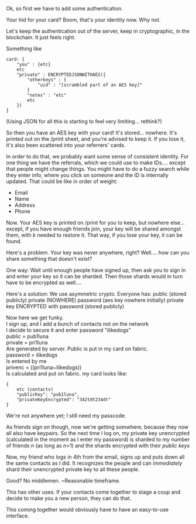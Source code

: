 Ok, so first we have to add some authentication.

Your hid for your card? Boom, that's your identity now. Why not.

Let's keep the authentication out of the server, keep in cryptographic, in the
blockchain. It just feels right.

Something like

	card: {
		"you" : {etc}
		etc
		"private" : ENCRYPTEDJSONWITHAES({
			"otherkeys" : {
				"uid" : "[scrambled part of an AES key]"
			}
			"notes" : "etc"
			etc
		})
	}

(Using JSON for all this is starting to feel very limiting... rethink?)

So then you have an AES key with your card! It's stored... nowhere. It's
printed out on the /print sheet, and you're advised to keep it. If you lose it,
it's also been scattered into your referrers' cards.

In order to do that, we probably want some sense of consistent identity. For
one thing we have the referrals, which we could use to make IDs.... except that
people might change things. You might have to do a fuzzy search while they
enter info, where you click on someone and the ID is internally updated. That
could be like in order of weight:
 - Email
 - Name
 - Address
 - Phone

Now. Your AES key is printed on /print for you to keep, but nowhere else...
except, if you have enough friends join, your key will be shared amongst them,
with k needed to restore it. That way, if you lose your key, it can be found.

Here's a problem. Your key was never anywhere, right? Well.... how can you
share something that doesn't exist?

One way:
Wait until enough people have signed up, then ask you to sign in and enter your
key so it can be sharded. Then those shards would in turn have to be encrypted
as well....

Here's a solution:
We use asymmetric crypto.
Everyone has:
public (stored publicly)
private (NOWHERE)
password (aes key nowhere initially)
private key ENCRYPTED with password (stored publicly)

Now here we get funky.  
I sign up, and I add a bunch of contacts not on the network  
I decide to secure it and enter password "ilikedogs"  
public = pub1luna  
private = pri1luna  
Are generated by server. Public is put in my card on fabric.  
password = ilikedogs  
Is entered by me  
privenc = ((pri1luna~ilikedogs))  
Is calculated and put on fabric. my card looks like:

	{
		etc (contacts)
		"publicKey": "pub1luna",
		"privateKeyEncrypted": "342tdt234dt"
	}

We're not anywhere yet; I still need my passcode.

As friends sign on though, now we're getting somwhere, because they now all
also have keypairs. So the next time I log on, my private key unencrypted
(calculated in the moment as I enter my password) is sharded to my number of
friends *n* (as long as n>1) and the shards encrypted with their *public keys*

Now, my friend who logs in 4th from the email, signs up and puts down all the
same contacts as I did. It recognizes the people and can *immediately* shard
their unencrypted private key to all these people.

Good? No middlemen. ~Reasonable timeframe.

This has other uses. If your contacts come together to stage a coup and decide
to make you a new person, they can do that.

This coming together would obviously have to have an easy-to-use interface.


